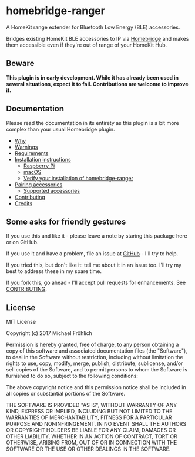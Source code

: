 # homebridge-ranger

A HomeKit range extender for Bluetooth Low Energy (BLE) accessories.

Bridges existing HomeKit BLE accessories to IP via [Homebridge](https://github.com/nfarina/homebridge) and makes them accessible even if they're out of range of your HomeKit Hub.

## Beware

**This plugin is in early development. While it has already been used in several situations, expect it to fail. Contributions are welcome to improve it.**

## Documentation

Please read the documentation in its entirety as this plugin is a bit more complex than your usual Homebridge plugin.

- [Why](docs/why.md)
- [Warnings](docs/warnings.md)
- [Requirements](docs/requirements.md)
- [Installation instructions](docs/install.md)
  - [Raspberry Pi](docs/install/raspberrypi.md)
  - [macOS](docs/install/macos.md)
  - [Verify your installation of homebridge-ranger](docs/install/verify.md)
- [Pairing accessories](docs/pairing/pairing.md)
  - [Supported accessories](docs/accessories/index.md)
- [Contributing](docs/CONTRIBUTING.md)
- [Credits](docs/credits.md)

## Some asks for friendly gestures

If you use this and like it - please leave a note by staring this package here or on GitHub.

If you use it and have a problem, file an issue at [GitHub](https://github.com/grover/homebridge-ranger/issues) - I'll try to help.

If you tried this, but don't like it: tell me about it in an issue too. I'll try my best
to address these in my spare time.

If you fork this, go ahead - I'll accept pull requests for enhancements. See [CONTRIBUTING](docs/CONTRIBUTING.md).

## License

MIT License

Copyright (c) 2017 Michael Fröhlich

Permission is hereby granted, free of charge, to any person obtaining a copy
of this software and associated documentation files (the "Software"), to deal
in the Software without restriction, including without limitation the rights
to use, copy, modify, merge, publish, distribute, sublicense, and/or sell
copies of the Software, and to permit persons to whom the Software is
furnished to do so, subject to the following conditions:

The above copyright notice and this permission notice shall be included in all
copies or substantial portions of the Software.

THE SOFTWARE IS PROVIDED "AS IS", WITHOUT WARRANTY OF ANY KIND, EXPRESS OR
IMPLIED, INCLUDING BUT NOT LIMITED TO THE WARRANTIES OF MERCHANTABILITY,
FITNESS FOR A PARTICULAR PURPOSE AND NONINFRINGEMENT. IN NO EVENT SHALL THE
AUTHORS OR COPYRIGHT HOLDERS BE LIABLE FOR ANY CLAIM, DAMAGES OR OTHER
LIABILITY, WHETHER IN AN ACTION OF CONTRACT, TORT OR OTHERWISE, ARISING FROM,
OUT OF OR IN CONNECTION WITH THE SOFTWARE OR THE USE OR OTHER DEALINGS IN THE
SOFTWARE.
